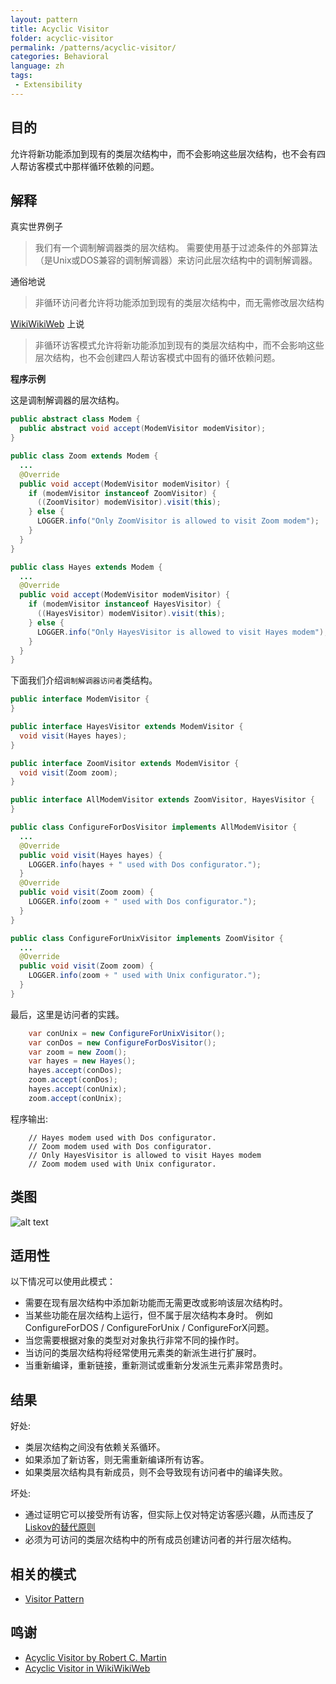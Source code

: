```yaml
---
layout: pattern
title: Acyclic Visitor
folder: acyclic-visitor
permalink: /patterns/acyclic-visitor/
categories: Behavioral
language: zh
tags:
 - Extensibility
---
```


## 目的

允许将新功能添加到现有的类层次结构中，而不会影响这些层次结构，也不会有四人帮访客模式中那样循环依赖的问题。

## 解释

真实世界例子

> 我们有一个调制解调器类的层次结构。 需要使用基于过滤条件的外部算法（是Unix或DOS兼容的调制解调器）来访问此层次结构中的调制解调器。

通俗地说

> 非循环访问者允许将功能添加到现有的类层次结构中，而无需修改层次结构

[WikiWikiWeb](https://wiki.c2.com/?AcyclicVisitor) 上说

> 非循环访客模式允许将新功能添加到现有的类层次结构中，而不会影响这些层次结构，也不会创建四人帮访客模式中固有的循环依赖问题。

**程序示例**

这是调制解调器的层次结构。

```java
public abstract class Modem {
  public abstract void accept(ModemVisitor modemVisitor);
}

public class Zoom extends Modem {
  ...
  @Override
  public void accept(ModemVisitor modemVisitor) {
    if (modemVisitor instanceof ZoomVisitor) {
      ((ZoomVisitor) modemVisitor).visit(this);
    } else {
      LOGGER.info("Only ZoomVisitor is allowed to visit Zoom modem");
    }
  }
}

public class Hayes extends Modem {
  ...
  @Override
  public void accept(ModemVisitor modemVisitor) {
    if (modemVisitor instanceof HayesVisitor) {
      ((HayesVisitor) modemVisitor).visit(this);
    } else {
      LOGGER.info("Only HayesVisitor is allowed to visit Hayes modem");
    }
  }
}
```

下面我们介绍`调制解调器访问者`类结构。

```java
public interface ModemVisitor {
}

public interface HayesVisitor extends ModemVisitor {
  void visit(Hayes hayes);
}

public interface ZoomVisitor extends ModemVisitor {
  void visit(Zoom zoom);
}

public interface AllModemVisitor extends ZoomVisitor, HayesVisitor {
}

public class ConfigureForDosVisitor implements AllModemVisitor {
  ...
  @Override
  public void visit(Hayes hayes) {
    LOGGER.info(hayes + " used with Dos configurator.");
  }
  @Override
  public void visit(Zoom zoom) {
    LOGGER.info(zoom + " used with Dos configurator.");
  }
}

public class ConfigureForUnixVisitor implements ZoomVisitor {
  ...
  @Override
  public void visit(Zoom zoom) {
    LOGGER.info(zoom + " used with Unix configurator.");
  }
}
```

最后，这里是访问者的实践。

```java
    var conUnix = new ConfigureForUnixVisitor();
    var conDos = new ConfigureForDosVisitor();
    var zoom = new Zoom();
    var hayes = new Hayes();
    hayes.accept(conDos);
    zoom.accept(conDos);
    hayes.accept(conUnix);
    zoom.accept(conUnix);   
```

程序输出:

```
    // Hayes modem used with Dos configurator.
    // Zoom modem used with Dos configurator.
    // Only HayesVisitor is allowed to visit Hayes modem
    // Zoom modem used with Unix configurator.
```

## 类图

![alt text](../../../acyclic-visitor/etc/acyclic-visitor.png "Acyclic Visitor")

## 适用性

以下情况可以使用此模式：

* 需要在现有层次结构中添加新功能而无需更改或影响该层次结构时。
* 当某些功能在层次结构上运行，但不属于层次结构本身时。 例如 ConfigureForDOS / ConfigureForUnix / ConfigureForX问题。
* 当您需要根据对象的类型对对象执行非常不同的操作时。
* 当访问的类层次结构将经常使用元素类的新派生进行扩展时。
* 当重新编译，重新链接，重新测试或重新分发派生元素非常昂贵时。

## 结果

好处:

* 类层次结构之间没有依赖关系循环。
* 如果添加了新访客，则无需重新编译所有访客。
* 如果类层次结构具有新成员，则不会导致现有访问者中的编译失败。

坏处:

* 通过证明它可以接受所有访客，但实际上仅对特定访客感兴趣，从而违反了[Liskov的替代原则](https://java-design-patterns.com/principles/#liskov-substitution-principle)
* 必须为可访问的类层次结构中的所有成员创建访问者的并行层次结构。

## 相关的模式

* [Visitor Pattern](https://java-design-patterns.com/patterns/visitor/)

## 鸣谢

* [Acyclic Visitor by Robert C. Martin](http://condor.depaul.edu/dmumaugh/OOT/Design-Principles/acv.pdf)
* [Acyclic Visitor in WikiWikiWeb](https://wiki.c2.com/?AcyclicVisitor)
